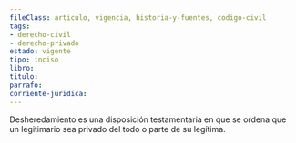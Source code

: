 ```yaml
---
fileClass: articulo, vigencia, historia-y-fuentes, codigo-civil
tags:
- derecho-civil
- derecho-privado
estado: vigente
tipo: inciso
libro:
titulo:
parrafo:
corriente-juridica:
---
```

Desheredamiento es una disposición testamentaria en que se ordena que un legitimario sea privado del todo o parte de su legítima.